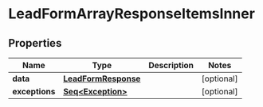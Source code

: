 

# LeadFormArrayResponseItemsInner


## Properties

Name | Type | Description | Notes
------------ | ------------- | ------------- | -------------
**data** | [**LeadFormResponse**](LeadFormResponse.md) |  |  [optional]
**exceptions** | [**Seq&lt;Exception&gt;**](Exception.md) |  |  [optional]



